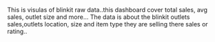 This is visulas of blinkit raw data..this dashboard cover total sales, avg sales, outlet size and more...
The data is about the blinkit outlets sales,outlets location, size and item type they are selling there sales or rating..
